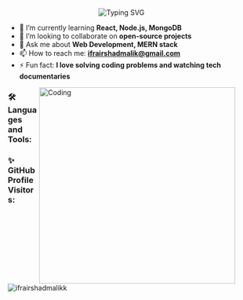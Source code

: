 <div style="background-image: url('https://slidechef.net/wp-content/uploads/2024/01/aesthetic-minimalist-background.jpg'); background-size: cover; background-position: center; padding: 20px; border-radius: 12px;">

<p align="center">
  <img src="https://readme-typing-svg.herokuapp.com?font=Fira+Code&size=28&duration=3000&pause=1000&color=000000&center=true&vCenter=true&width=800&lines=Hi+I'm+Ifra+Irshad+Malik!;Full+Stack+Developer.;Passionate+about+MERN+Stack+%F0%9F%92%BB" alt="Typing SVG">
</p>

- 🌱 I’m currently learning **React, Node.js, MongoDB**  
- 👯 I’m looking to collaborate on **open-source projects**  
- 💬 Ask me about **Web Development, MERN stack**  
- 📫 How to reach me: **ifrairshadmalik@gmail.com**  
- ⚡ Fun fact: **I love solving coding problems and watching tech documentaries**

<img align="right" alt="Coding" width="400" src="https://mir-s3-cdn-cf.behance.net/project_modules/disp/601014116770475.6068beff4640a.gif">

### 🛠️ Languages and Tools:
<p align="left"> 
  <!-- icons as in your original post -->
</p>


### ✨ GitHub Profile Visitors:
<p align="left">
  <img src="https://komarev.com/ghpvc/?username=ifrairshadmalikk&label=Profile%20views&color=0e75b6&style=flat" alt="ifrairshadmalikk" />
</p>

</div>
